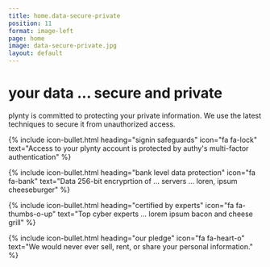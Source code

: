 ```yaml
---
title: home.data-secure-private
position: 11
format: image-left
page: home
image: data-secure-private.jpg
layout: default
---
```


# your data ... secure and private
plynty is committed to protecting your private information. We use the latest techniques to 
secure it from unauthorized access.

{% include icon-bullet.html heading="signin safeguards" icon="fa fa-lock" 
text="Access to your plynty account is protected by authy's multi-factor authentication" %}

{% include icon-bullet.html heading="bank level data protection" icon="fa fa-bank"
text="Data 256-bit encryprtion of ... servers ... loren, ipsum cheeseburger" %}

{% include icon-bullet.html heading="certified by experts" icon="fa fa-thumbs-o-up"
text="Top cyber experts ... lorem ipsum bacon and cheese grill" %}

{% include icon-bullet.html heading="our pledge" icon="fa fa-heart-o"
text="We would never ever sell, rent, or share your personal information." %}
